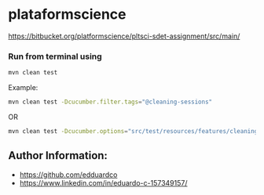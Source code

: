 # plataformscience

https://bitbucket.org/platformscience/pltsci-sdet-assignment/src/main/

### Run from terminal using
```bash
mvn clean test
```

Example:
```bash
mvn clean test -Dcucumber.filter.tags="@cleaning-sessions"
```
OR
```bash
mvn clean test -Dcucumber.options="src/test/resources/features/cleaning.feature"
```

## Author Information:
- https://github.com/edduardco
- https://www.linkedin.com/in/eduardo-c-157349157/
 
